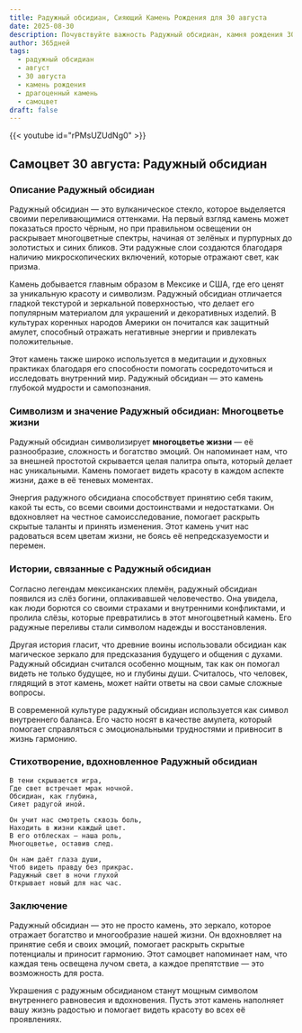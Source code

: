 ```yaml
---
title: Радужный обсидиан, Сияющий Камень Рождения для 30 августа
date: 2025-08-30
description: Почувствуйте важность Радужный обсидиан, камня рождения 30 августа, который символизирует Многоцветье жизни. Пусть его красота и значение осветят ваш день.
author: 365дней
tags:
  - радужный обсидиан
  - август
  - 30 августа
  - камень рождения
  - драгоценный камень
  - самоцвет
draft: false
---
```


{{< youtube id="rPMsUZUdNg0" >}}

## Самоцвет 30 августа: Радужный обсидиан

### Описание Радужный обсидиан

Радужный обсидиан — это вулканическое стекло, которое выделяется своими переливающимися оттенками. На первый взгляд камень может показаться просто чёрным, но при правильном освещении он раскрывает многоцветные спектры, начиная от зелёных и пурпурных до золотистых и синих бликов. Эти радужные слои создаются благодаря наличию микроскопических включений, которые отражают свет, как призма.

Камень добывается главным образом в Мексике и США, где его ценят за уникальную красоту и символизм. Радужный обсидиан отличается гладкой текстурой и зеркальной поверхностью, что делает его популярным материалом для украшений и декоративных изделий. В культурах коренных народов Америки он почитался как защитный амулет, способный отражать негативные энергии и привлекать положительные.

Этот камень также широко используется в медитации и духовных практиках благодаря его способности помогать сосредоточиться и исследовать внутренний мир. Радужный обсидиан — это камень глубокой мудрости и самопознания.

### Символизм и значение Радужный обсидиан: Многоцветье жизни

Радужный обсидиан символизирует **многоцветье жизни** — её разнообразие, сложность и богатство эмоций. Он напоминает нам, что за внешней простотой скрывается целая палитра опыта, который делает нас уникальными. Камень помогает видеть красоту в каждом аспекте жизни, даже в её теневых моментах.

Энергия радужного обсидиана способствует принятию себя таким, какой ты есть, со всеми своими достоинствами и недостатками. Он вдохновляет на честное самоисследование, помогает раскрыть скрытые таланты и принять изменения. Этот камень учит нас радоваться всем цветам жизни, не боясь её непредсказуемости и перемен.

### Истории, связанные с Радужный обсидиан

Согласно легендам мексиканских племён, радужный обсидиан появился из слёз богини, оплакивавшей человечество. Она увидела, как люди борются со своими страхами и внутренними конфликтами, и пролила слёзы, которые превратились в этот многоцветный камень. Его радужные переливы стали символом надежды и восстановления.

Другая история гласит, что древние воины использовали обсидиан как магическое зеркало для предсказания будущего и общения с духами. Радужный обсидиан считался особенно мощным, так как он помогал видеть не только будущее, но и глубины души. Считалось, что человек, глядящий в этот камень, может найти ответы на свои самые сложные вопросы.

В современной культуре радужный обсидиан используется как символ внутреннего баланса. Его часто носят в качестве амулета, который помогает справляться с эмоциональными трудностями и привносит в жизнь гармонию.

### Стихотворение, вдохновленное Радужный обсидиан

```
В тени скрывается игра,  
Где свет встречает мрак ночной.  
Обсидиан, как глубина,  
Сияет радугой иной.

Он учит нас смотреть сквозь боль,  
Находить в жизни каждый цвет.  
В его отблесках — наша роль,  
Многоцветье, оставив след.

Он нам даёт глаза души,  
Чтоб видеть правду без прикрас.  
Радужный свет в ночи глухой  
Открывает новый для нас час.
```

### Заключение

Радужный обсидиан — это не просто камень, это зеркало, которое отражает богатство и многообразие нашей жизни. Он вдохновляет на принятие себя и своих эмоций, помогает раскрыть скрытые потенциалы и приносит гармонию. Этот самоцвет напоминает нам, что каждая тень освещена лучом света, а каждое препятствие — это возможность для роста.

Украшения с радужным обсидианом станут мощным символом внутреннего равновесия и вдохновения. Пусть этот камень наполняет вашу жизнь радостью и помогает видеть красоту во всех её проявлениях.